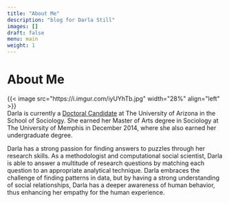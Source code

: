 ```yaml
---
title: "About Me"
description: "blog for Darla Still"
images: []
draft: false
menu: main
weight: 1
---
```

<html>
<head>
  <style>
img {
  float: left;
}
</style>
</head>
<body>

<h1>About Me</h1>
<p>{{< image src="https://i.imgur.com/iyUYhTb.jpg" width="28%" align="left" >}}
<BR>
Darla is currently a <a href="https://sociology.arizona.edu/user/darla-still">Doctoral Candidate</a> at The University of Arizona in the School of Sociology. She earned her Master of Arts degree in Sociology at The University of Memphis in December 2014, where she also earned her undergraduate degree.
  
  Darla has a strong passion for finding answers to puzzles through her research skills. As a methodologist and computational social scientist, Darla is able to answer a multitude of research questions by matching each question to an appropriate analytical technique. Darla embraces the challenge of finding patterns in data, but by having a strong understanding of social relationships, Darla has a deeper awareness of human behavior, thus enhancing her empathy for the human experience.</p>
<BR CLEAR=”right”/> 
